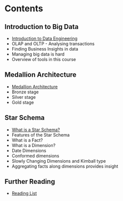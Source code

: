 # Contents

## Introduction to Big Data

- [Introduction to Data Engineering](/introduction.md)
- OLAP and OLTP - Analysing transactions
- Finding Business Insights in data
- Managing big data is hard
- Overview of tools in this course

## Medallion Architecture

- [Medallion Architecture](/medallion-architecture.md)
- Bronze stage
- Silver stage
- Gold stage

## Star Schema

- [What is a Star Schema?](/star-schema.md)
- Features of the Star Schema
- What is a Fact?
- What is a Dimension?
- Date Dimensions
- Conformed dimensions
- Slowly Changing Dimensions and Kimball type
- Aggregating facts along dimensions provides insight

## Further Reading

- [Reading List](/further-reading.md)
